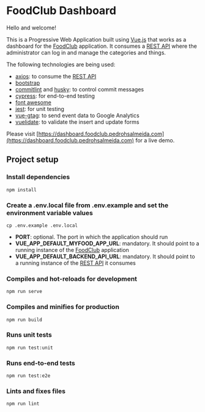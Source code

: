 # FoodClub Dashboard

Hello and welcome!

This is a Progressive Web Application built using [Vue.js](https://vuejs.org/) that works as a dashboard for the [FoodClub](https://github.com/pedro1191/my-products-vue) application. It consumes a [REST API](https://github.com/pedro1191/my-products-dashboard-rest) where the administrator can log in and manage the categories and things.

The following technologies are being used:
- [axios](https://github.com/axios/axios): to consume the [REST API](https://github.com/pedro1191/my-products-dashboard-rest)
- [bootstrap](https://getbootstrap.com/)
- [commitlint](https://github.com/conventional-changelog/commitlint) and [husky](https://github.com/typicode/husky): to control commit messages
- [cypress](https://www.cypress.io/): for end-to-end testing
- [font awesome](https://fontawesome.com/)
- [jest](https://jestjs.io/): for unit testing
- [vue-gtag](https://github.com/MatteoGabriele/vue-gtag): to send event data to Google Analytics
- [vuelidate](https://github.com/vuelidate/vuelidate): to validate the insert and update forms

Please visit [https://dashboard.foodclub.pedrohsalmeida.com](https://dashboard.foodclub.pedrohsalmeida.com) for a live demo.

## Project setup
### Install dependencies
```
npm install
```

### Create a **.env.local** file from **.env.example** and set the environment variable values
```
cp .env.example .env.local
```

- **PORT**: optional. The port in which the application should run
- **VUE_APP_DEFAULT_MYFOOD_APP_URL**: mandatory. It should point to a running instance of the [FoodClub](https://github.com/pedro1191/my-products-vue) application
- **VUE_APP_DEFAULT_BACKEND_API_URL**: mandatory. It should point to a running instance of the [REST API](https://github.com/pedro1191/my-products-dashboard-rest) it consumes

### Compiles and hot-reloads for development
```
npm run serve
```

### Compiles and minifies for production
```
npm run build
```

### Runs unit tests
```
npm run test:unit
```

### Runs end-to-end tests
```
npm run test:e2e
```

### Lints and fixes files
```
npm run lint
```